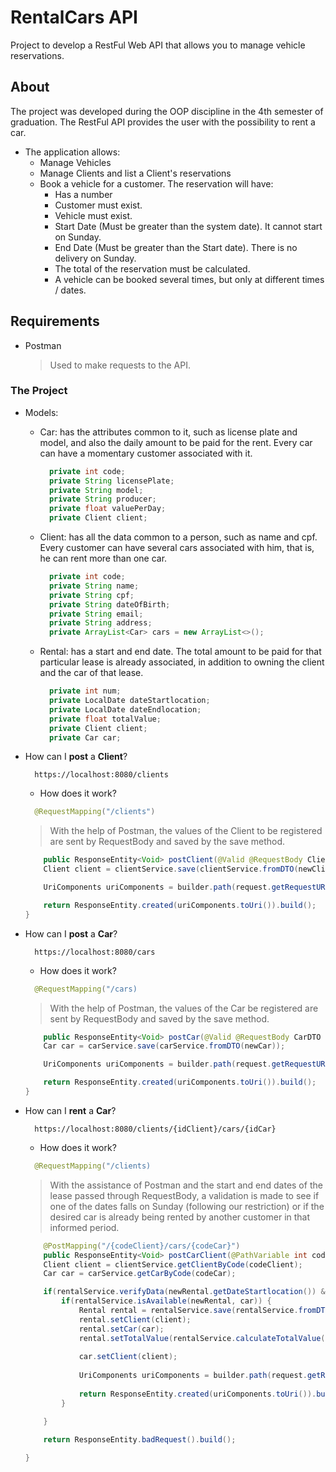 # RentalCars API
Project to develop a RestFul Web API that allows you to manage vehicle reservations.

## About
The project was developed during the OOP discipline in the 4th semester of graduation. The RestFul API provides the user with the possibility to rent a car.
- The application allows:
  - Manage Vehicles
  - Manage Clients and list a Client's reservations
  - Book a vehicle for a customer. The reservation will have:
    - Has a number
    - Customer must exist.
    - Vehicle must exist.
    - Start Date (Must be greater than the system date). It cannot start on Sunday.
    - End Date (Must be greater than the Start date). There is no delivery on Sunday.
    - The total of the reservation must be calculated.
    - A vehicle can be booked several times, but only at different times / dates.

## Requirements
- Postman
  > Used to make requests to the API.

### The Project
- Models:
  - Car: has the attributes common to it, such as license plate and model, and also the daily amount to be paid for the rent. Every car can have a momentary customer associated with it.
    
    ```java
      private int code;
      private String licensePlate;
      private String model;
      private String producer;
      private float valuePerDay;
      private Client client;
    ```
  - Client: has all the data common to a person, such as name and cpf. Every customer can have several cars associated with him, that is, he can rent more than one car.
    ```java
      private int code;
      private String name;
      private String cpf;
      private String dateOfBirth;
      private String email;
      private String address;
      private ArrayList<Car> cars = new ArrayList<>();
    ```
  - Rental: has a start and end date. The total amount to be paid for that particular lease is already associated, in addition to owning the client and the car of that lease.
    ```java
      private int num;
      private LocalDate dateStartlocation;
      private LocalDate dateEndlocation;
      private float totalValue;
      private Client client;
      private Car car;
    ```
 - How can I **post** a **Client**?
    ```
      https://localhost:8080/clients
    ```
    - How does it work?
    ```java
      @RequestMapping("/clients")
    ```
    > With the help of Postman, the values ​​of the Client to be registered are sent by RequestBody and saved by the save method.
    ```java
        public ResponseEntity<Void> postClient(@Valid @RequestBody ClientDTO newClient, HttpServletRequest request, UriComponentsBuilder builder) {
        Client client = clientService.save(clientService.fromDTO(newClient));

        UriComponents uriComponents = builder.path(request.getRequestURI() + "/" + client.getCode()).build();

        return ResponseEntity.created(uriComponents.toUri()).build();
    }
    ```
  - How can I **post** a **Car**?
    ```
      https://localhost:8080/cars
    ```
    - How does it work?
    ```java
      @RequestMapping("/cars)
    ```
    > With the help of Postman, the values ​​of the Car be registered are sent by RequestBody and saved by the save method.
    ```java
        public ResponseEntity<Void> postCar(@Valid @RequestBody CarDTO newCar, HttpServletRequest request, UriComponentsBuilder builder) {
        Car car = carService.save(carService.fromDTO(newCar));

        UriComponents uriComponents = builder.path(request.getRequestURI() + "/" + car.getCode()).build();

        return ResponseEntity.created(uriComponents.toUri()).build();
    }
    ```
- How can I **rent** a **Car**?
    ```
      https://localhost:8080/clients/{idClient}/cars/{idCar}
    ```
    - How does it work?
    ```java
      @RequestMapping("/clients)
    ```
    > With the assistance of Postman and the start and end dates of the lease passed through RequestBody, a validation is made to see if one of the dates falls on Sunday (following our restriction) or if the desired car is already being rented by another customer in that informed period.
    ```java
        @PostMapping("/{codeClient}/cars/{codeCar}")
        public ResponseEntity<Void> postCarClient(@PathVariable int codeClient, @PathVariable int codeCar, @RequestBody RentalDTO newRental, HttpServletRequest request, UriComponentsBuilder builder) {
        Client client = clientService.getClientByCode(codeClient);
        Car car = carService.getCarByCode(codeCar);

        if(rentalService.verifyData(newRental.getDateStartlocation()) && rentalService.verifyData(newRental.getDateEndlocation())){
            if(rentalService.isAvailable(newRental, car)) {                
                Rental rental = rentalService.save(rentalService.fromDTO(newRental));
                rental.setClient(client);
                rental.setCar(car);
                rental.setTotalValue(rentalService.calculateTotalValue(rental));
        
                car.setClient(client);
        
                UriComponents uriComponents = builder.path(request.getRequestURI() + "/" + rental.getNum()).build();
        
                return ResponseEntity.created(uriComponents.toUri()).build();
            }

        }

        return ResponseEntity.badRequest().build();
        
    }
    ```
